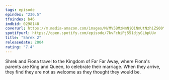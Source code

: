 ```yaml
---
tags: episode
epindex: "230.5"
tfoindex: b46
imdbid: 0298148
coverurl: https://m.media-amazon.com/images/M/MV5BMzNmNjQ1NmUtNzhiZS00YWE2LTg4N2ItZTA2ODdmOTMwOTQ1XkEyXkFqcGc@._V1_SY300_CR0,0,202,300_.jpg
spotifyurl: https://open.spotify.com/episode/7kvFchiPj551djyGLbpUUv
title: "Shrek 2"
releasedate: 2004
rating: "7.4"
---
```


Shrek and Fiona travel to the Kingdom of Far Far Away, where Fiona's parents are King and Queen, to celebrate their marriage. When they arrive, they find they are not as welcome as they thought they would be.
